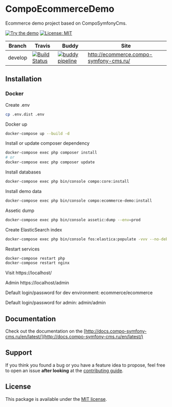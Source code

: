 CompoEcommerceDemo
===========

Ecommerce demo project based on CompoSymfonyCms.

[![Try the demo](https://img.shields.io/badge/try-demo-green.svg)](http://ecommerce.compo-symfony-cms.ru)
[![License: MIT](https://img.shields.io/badge/License-MIT-blue.svg)](https://opensource.org/licenses/MIT)

Branch | Travis | Buddy | Site |
------ | ------ | ----- | ---- |
develop| [![Build Status](https://travis-ci.com/comporu/compo-ecommerce-demo.svg?token=o9EfRH4zcftTqZDfmkkz&branch=master)](https://travis-ci.com/comporu/compo-ecommerce-demo) | [![buddy pipeline](https://app.buddy.works/comporu/compo-ecommerce-demo/pipelines/pipeline/142712/badge.svg?token=fc1497672c816787d99074f21845ccc6843d7bb0f1151cd28e3d2d9a99711876 "buddy pipeline")](https://app.buddy.works/comporu/compo-ecommerce-demo/pipelines/pipeline/142712) | http://ecommerce.compo-symfony-cms.ru/ |

## Installation

### Docker

Create .env

```bash
cp .env.dist .env
```

Docker up

```bash
docker-compose up --build -d
```

Install or update composer dependency

```bash
docker-compose exec php composer install
# or
docker-compose exec php composer update
```

Install databases

```bash
docker-compose exec php bin/console compo:core:install
```

Install demo data

```bash
docker-compose exec php bin/console compo:ecommerce-demo:install
```

Assetic dump

```bash
docker-compose exec php bin/console assetic:dump --env=prod
```

Create ElasticSearch index

```bash
docker-compose exec php bin/console fos:elastica:populate -vvv --no-debug --max-per-page=1000
```

Restart services

```bash
docker-compose restart php
docker-compose restart nginx
```

Visit https://localhost/

Admin https://localhost/admin

Default login/password for dev environment: ecommerce/ecommerce

Default login/password for admin: admin/admin


## Documentation

Check out the documentation on the [http://docs.compo-symfony-cms.ru/en/latest/](http://docs.compo-symfony-cms.ru/en/latest/)

## Support

If you think you found a bug or you have a feature idea to propose, feel free to open an issue
**after looking** at the [contributing guide](CONTRIBUTING.md).

## License

This package is available under the [MIT license](LICENSE).
